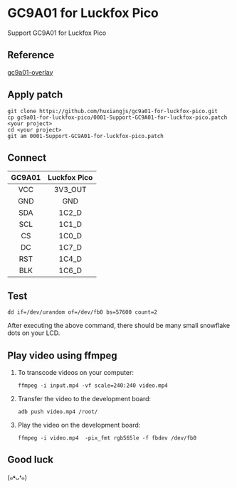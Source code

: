 # GC9A01 for Luckfox Pico
Support GC9A01 for Luckfox Pico

## Reference
[gc9a01-overlay](https://github.com/juliannojungle/gc9a01-overlay/)

## Apply patch
```shell
git clone https://github.com/huxiangjs/gc9a01-for-luckfox-pico.git
cp gc9a01-for-luckfox-pico/0001-Support-GC9A01-for-luckfox-pico.patch <your project>
cd <your project>
git am 0001-Support-GC9A01-for-luckfox-pico.patch
```

## Connect
| GC9A01      | Luckfox Pico  |
|:-----------:|:-------------:|
| VCC         |  3V3_OUT      |
| GND         |  GND          |
| SDA         |  1C2_D        |
| SCL         |  1C1_D        |
| CS          |  1C0_D        |
| DC          |  1C7_D        |
| RST         |  1C4_D        |
| BLK         |  1C6_D        |

## Test
```shell
dd if=/dev/urandom of=/dev/fb0 bs=57600 count=2
```
After executing the above command, there should be many small snowflake dots on your LCD.

## Play video using ffmpeg
1. To transcode videos on your computer:
   ```shell
   ffmpeg -i input.mp4 -vf scale=240:240 video.mp4
   ```
2. Transfer the video to the development board:
   ```shell
   adb push video.mp4 /root/
   ```
3. Play the video on the development board:
   ```shell
   ffmpeg -i video.mp4  -pix_fmt rgb565le -f fbdev /dev/fb0
   ```

## Good luck
(๑❛ᴗ❛๑)
